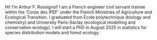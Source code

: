 Hi! I’m Arthur F. Rossignol!
I am a French engineer civil servant trainee within the ‘Corps des IPEF’ under the French Ministries of Agriculture and Ecological Transition.
I graduated from École polytechnique (biology and chemistry) and University Paris-Saclay (ecological modelling and conservation ecology). 
I will start a PhD in August 2025 in statistics for species distribution models and forest ecology.
